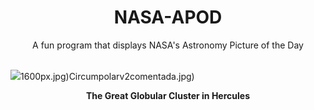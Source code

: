 <div align="center">
  <h1>
    NASA-APOD
  </h1>
</div>
  
<div align="center">
  A fun program that displays NASA's Astronomy Picture of the Day
</div>

<br>

![](https://apod.nasa.gov/apod/image/2409/M13IFN_2048.jpg)1600px.jpg)Circumpolarv2comentada.jpg)

<p align = "center">
  <b>The Great Globular Cluster in Hercules</b>
</p>
